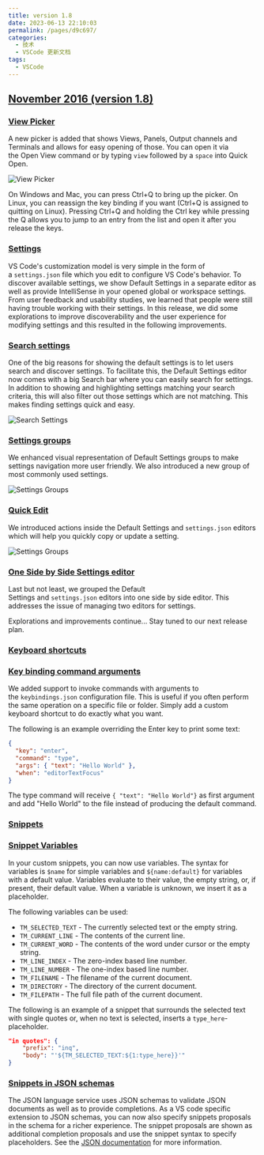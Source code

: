 ```yaml
---
title: version 1.8
date: 2023-06-13 22:10:03
permalink: /pages/d9c697/
categories:
  - 技术
  - VSCode 更新文档
tags:
  - VSCode
---
```


## [November 2016 (version 1.8)](https://code.visualstudio.com/updates/v1_8)

### [View Picker](https://code.visualstudio.com/updates/v1_8#_view-picker)

A new picker is added that shows Views, Panels, Output channels and Terminals and allows for easy opening of those. You can open it via the Open View command or by typing `view` followed by a `space` into Quick Open.

![View Picker](https://code.visualstudio.com/assets/updates/1_8/view-picker.png)

On Windows and Mac, you can press Ctrl+Q to bring up the picker. On Linux, you can reassign the key binding if you want (Ctrl+Q is assigned to quitting on Linux). Pressing Ctrl+Q and holding the Ctrl key while pressing the Q allows you to jump to an entry from the list and open it after you release the keys.

### [Settings](https://code.visualstudio.com/updates/v1_8#_settings)

VS Code's customization model is very simple in the form of a `settings.json` file which you edit to configure VS Code's behavior. To discover available settings, we show Default Settings in a separate editor as well as provide IntelliSense in your opened global or workspace settings. From user feedback and usability studies, we learned that people were still having trouble working with their settings. In this release, we did some explorations to improve discoverability and the user experience for modifying settings and this resulted in the following improvements.

### [Search settings](https://code.visualstudio.com/updates/v1_8#_search-settings)

One of the big reasons for showing the default settings is to let users search and discover settings. To facilitate this, the Default Settings editor now comes with a big Search bar where you can easily search for settings. In addition to showing and highlighting settings matching your search criteria, this will also filter out those settings which are not matching. This makes finding settings quick and easy.

![Search Settings](https://code.visualstudio.com/assets/updates/1_8/search-settings.gif)

### [Settings groups](https://code.visualstudio.com/updates/v1_8#_settings-groups)

We enhanced visual representation of Default Settings groups to make settings navigation more user friendly. We also introduced a new group of most commonly used settings.

![Settings Groups](https://code.visualstudio.com/assets/updates/1_8/settings-groups.png)

### [Quick Edit](https://code.visualstudio.com/updates/v1_8#_quick-edit)

We introduced actions inside the Default Settings and `settings.json` editors which will help you quickly copy or update a setting.

![Settings Groups](https://code.visualstudio.com/assets/updates/1_8/quick-edit-settings.gif)

### [One Side by Side Settings editor](https://code.visualstudio.com/updates/v1_8#_one-side-by-side-settings-editor)

Last but not least, we grouped the Default Settings and `settings.json` editors into one side by side editor. This addresses the issue of managing two editors for settings.

Explorations and improvements continue... Stay tuned to our next release plan.

### [Keyboard shortcuts](https://code.visualstudio.com/updates/v1_8#_keyboard-shortcuts)

### [Key binding command arguments](https://code.visualstudio.com/updates/v1_8#_key-binding-command-arguments)

We added support to invoke commands with arguments to the `keybindings.json` configuration file. This is useful if you often perform the same operation on a specific file or folder. Simply add a custom keyboard shortcut to do exactly what you want.

The following is an example overriding the Enter key to print some text:

```json
{
  "key": "enter",
  "command": "type",
  "args": { "text": "Hello World" },
  "when": "editorTextFocus"
}
```

The type command will receive `{ "text": "Hello World"}` as first argument and add "Hello World" to the file instead of producing the default command.

### [Snippets](https://code.visualstudio.com/updates/v1_8#_snippets)

### [Snippet Variables](https://code.visualstudio.com/updates/v1_8#_snippet-variables)

In your custom snippets, you can now use variables. The syntax for variables is `$name` for simple variables and `${name:default}` for variables with a default value. Variables evaluate to their value, the empty string, or, if present, their default value. When a variable is unknown, we insert it as a placeholder.

The following variables can be used:

- `TM_SELECTED_TEXT` - The currently selected text or the empty string.
- `TM_CURRENT_LINE` - The contents of the current line.
- `TM_CURRENT_WORD` - The contents of the word under cursor or the empty string.
- `TM_LINE_INDEX` - The zero-index based line number.
- `TM_LINE_NUMBER` - The one-index based line number.
- `TM_FILENAME` - The filename of the current document.
- `TM_DIRECTORY` - The directory of the current document.
- `TM_FILEPATH` - The full file path of the current document.

The following is an example of a snippet that surrounds the selected text with single quotes or, when no text is selected, inserts a `type_here`-placeholder.

```json
"in quotes": {
	"prefix": "inq",
	"body": "'${TM_SELECTED_TEXT:${1:type_here}}'"
}
```

### [Snippets in JSON schemas](https://code.visualstudio.com/updates/v1_8#_snippets-in-json-schemas)

The JSON language service uses JSON schemas to validate JSON documents as well as to provide completions. As a VS code specific extension to JSON schemas, you can now also specify snippets proposals in the schema for a richer experience. The snippet proposals are shown as additional completion proposals and use the snippet syntax to specify placeholders. See the [JSON documentation](https://code.visualstudio.com/docs/languages/json#_json-schemas-settings) for more information.

